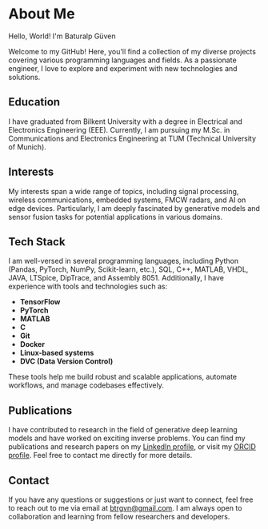 # About Me
Hello, World! I'm Baturalp Güven 

Welcome to my GitHub! Here, you'll find a collection of my diverse projects covering various programming languages and fields. As a passionate engineer, I love to explore and experiment with new technologies and solutions.

## Education
I have graduated from Bilkent University with a degree in Electrical and Electronics Engineering (EEE). Currently, I am pursuing my M.Sc. in Communications and Electronics Engineering at TUM (Technical University of Munich).

## Interests
My interests span a wide range of topics, including signal processing, wireless communications, embedded systems, FMCW radars, and AI on edge devices. Particularly, I am deeply fascinated by generative models and sensor fusion tasks for potential applications in various domains.

## Tech Stack
I am well-versed in several programming languages, including Python (Pandas, PyTorch, NumPy, Scikit-learn, etc.), SQL, C++, MATLAB, VHDL, JAVA, LTSpice, DipTrace, and Assembly 8051. Additionally, I have experience with tools and technologies such as:
- **TensorFlow**
- **PyTorch**
- **MATLAB**
- **C**
- **Git**
- **Docker**
- **Linux-based systems**
- **DVC (Data Version Control)**

These tools help me build robust and scalable applications, automate workflows, and manage codebases effectively.

## Publications
I have contributed to research in the field of generative deep learning models and have worked on exciting inverse problems. You can find my publications and research papers on my 
<a href="https://www.linkedin.com/in/baturalp-guven/">LinkedIn profile</a>, or visit my <a href="https://orcid.org/0009-0002-2925-842X">ORCID profile</a>. Feel free to contact me directly for more details.

## Contact
If you have any questions or suggestions or just want to connect, feel free to reach out to me via email at btrgvn@gmail.com. I am always open to collaboration and learning from fellow researchers and developers.
